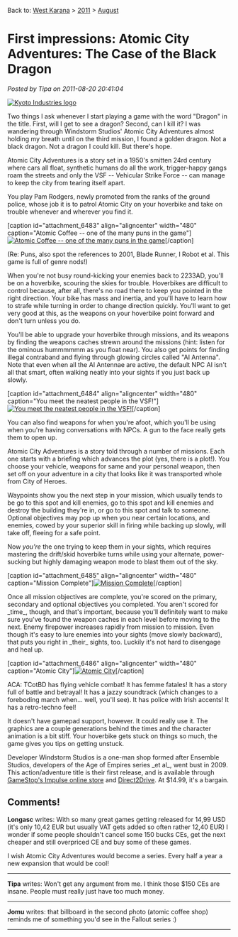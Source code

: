 Back to: [West Karana](/posts/westkarana.md) > [2011](/posts/2011/westkarana.md) > [August](./westkarana.md)
# First impressions: Atomic City Adventures: The Case of the Black Dragon

*Posted by Tipa on 2011-08-20 20:41:04*

[![](../../../uploads/2011/08/ACA_1b-2011-08-19-21-13-58-89-480x384.jpg "Kyoto Industries logo")](../../../uploads/2011/08/ACA_1b-2011-08-19-21-13-58-89.jpg)

Two things I ask whenever I start playing a game with the word "Dragon" in the title. First, will I get to see a dragon? Second, can I kill it? I was wandering through Windstorm Studios' Atomic City Adventures almost holding my breath until on the third mission, I found a golden dragon. Not a black dragon. Not a dragon I could kill. But there's hope.

Atomic City Adventures is a story set in a 1950's smitten 24rd century where cars all float, synthetic humans do all the work, trigger-happy gangs roam the streets and only the VSF -- Vehicular Strike Force -- can manage to keep the city from tearing itself apart.

You play Pam Rodgers, newly promoted from the ranks of the ground police, whose job it is to patrol Atomic City on your hoverbike and take on trouble whenever and wherever you find it.

[caption id="attachment\_6483" align="aligncenter" width="480" caption="Atomic Coffee -- one of the many puns in the game"][![](../../../uploads/2011/08/ACA_1b-2011-08-19-21-51-05-38-480x384.jpg "Atomic Coffee -- one of the many puns in the game")](../../../uploads/2011/08/ACA_1b-2011-08-19-21-51-05-38.jpg)[/caption]

(Re: Puns, also spot the references to 2001, Blade Runner, I Robot et al. This game is full of genre nods!)

When you're not busy round-kicking your enemies back to 2233AD, you'll be on a hoverbike, scouring the skies for trouble. Hoverbikes are difficult to control because, after all, there's no road there to keep you pointed in the right direction. Your bike has mass and inertia, and you'll have to learn how to strafe while turning in order to change direction quickly. You'll want to get very good at this, as the weapons on your hoverbike point forward and don't turn unless you do.

You'll be able to upgrade your hoverbike through missions, and its weapons by finding the weapons caches strewn around the missions (hint: listen for the ominous hummmmmm as you float near). You also get points for finding illegal contraband and flying through glowing circles called "AI Antenna". Note that even when all the AI Antennae are active, the default NPC AI isn't all that smart, often walking neatly into your sights if you just back up slowly.

[caption id="attachment\_6484" align="aligncenter" width="480" caption="You meet the neatest people in the VSF!"][![](../../../uploads/2011/08/ACA_1b-2011-08-19-22-00-47-87-480x480.jpg "You meet the neatest people in the VSF!")](../../../uploads/2011/08/ACA_1b-2011-08-19-22-00-47-87.jpg)[/caption]

You can also find weapons for when you're afoot, which you'll be using when you're having conversations with NPCs. A gun to the face really gets them to open up.

Atomic City Adventures is a story told through a number of missions. Each one starts with a briefing which advances the plot (yes, there is a plot!). You choose your vehicle, weapons for same and your personal weapon, then set off on your adventure in a city that looks like it was transported whole from City of Heroes.

Waypoints show you the next step in your mission, which usually tends to be go to this spot and kill enemies, go to this spot and kill enemies and destroy the building they're in, or go to this spot and talk to someone. Optional objectives may pop up when you near certain locations, and enemies, cowed by your superior skill in firing while backing up slowly, will take off, fleeing for a safe point.

Now *you're* the one trying to keep them in your sights, which requires mastering the drift/skid hoverbike turns while using your alternate, power-sucking but highly damaging weapon mode to blast them out of the sky.

[caption id="attachment\_6485" align="aligncenter" width="480" caption="Mission Complete"][![](../../../uploads/2011/08/ACA_1b-2011-08-19-21-08-54-36-480x384.jpg "Mission Complete")](../../../uploads/2011/08/ACA_1b-2011-08-19-21-08-54-36.jpg)[/caption]

Once all mission objectives are complete, you're scored on the primary, secondary and optional objectives you completed. You aren't scored for \_time\_, though, and that's important, because you'll definitely want to make sure you've found the weapon caches in each level before moving to the next. Enemy firepower increases rapidly from mission to mission. Even though it's easy to lure enemies into your sights (move slowly backward), that puts you right in \_their\_ sights, too. Luckily it's not hard to disengage and heal up.

[caption id="attachment\_6486" align="aligncenter" width="480" caption="Atomic City"][![](../../../uploads/2011/08/ACA_1b-2011-08-19-21-33-19-34-480x384.jpg "Atomic City")](../../../uploads/2011/08/ACA_1b-2011-08-19-21-33-19-34.jpg)[/caption]

ACA: TCotBD has flying vehicle combat! It has femme fatales! It has a story full of battle and betrayal! It has a jazzy soundtrack (which changes to a foreboding march when... well, you'll see). It has police with Irish accents! It has a retro-techno feel!

It doesn't have gamepad support, however. It could really use it. The graphics are a couple generations behind the times and the character animation is a bit stiff. Your hoverbike gets stuck on things so much, the game gives you tips on getting unstuck.

Developer Windstorm Studios is a one-man shop formed after Ensemble Studios, developers of the Age of Empires series \_et al\_, went bust in 2009. This action/adventure title is their first release, and is available through [GameStop's Impulse online store](http://www.impulsedriven.com/atomiccityadventur "Impulse's Atomic City Adventures page") and [Direct2Drive](http://www.direct2drive.com/11271/product/Buy-Atomic-City-Adventures:-The-Case-of-the-Black-Dragon-Download "Direct2Drive"). At $14.99, it's a bargain.

## Comments!

**Longasc** writes: With so many great games getting released for 14,99 USD (it's only 10,42 EUR but usually VAT gets added so often rather 12,40 EUR) I wonder if some people shouldn't cancel some 150 bucks CEs, get the next cheaper and still overpriced CE and buy some of these games.

I wish Atomic City Adventures would become a series. Every half a year a new expansion that would be cool!

---

**Tipa** writes: Won't get any argument from me. I think those $150 CEs are insane. People must really just have too much money.

---

**Jomu** writes: that billboard in the second photo (atomic coffee shop) reminds me of something you'd see in the Fallout series :)

---

